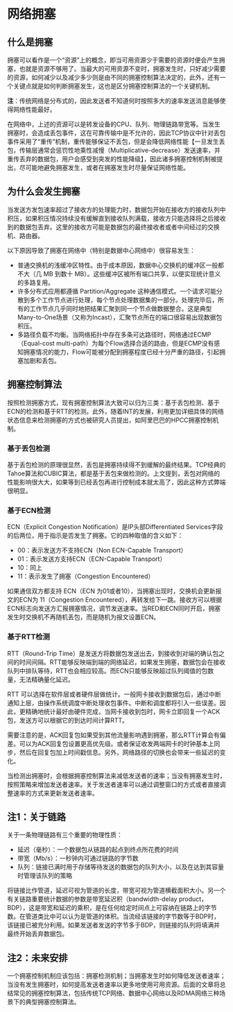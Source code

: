 # 网络拥塞


## 什么是拥塞

拥塞可以看作是一个“资源”上的概念，即当可用资源少于需要的资源时便会产生拥塞，也就是资源不够用了。当最大的可用资源不变时，拥塞发生时，只好减少需要的资源，如何减少以及减少多少则是由不同的拥塞控制算法决定的，此外，还有一个关键点就是如何判断拥塞发生，这也是区分拥塞控制算法的一个关键机制。

**注**：传统网络是分布式的，因此发送者不知道何时按照多大的速率发送消息能够使得网络性能最好。

在网络中，上述的资源可以是转发设备的CPU、队列、物理链路带宽等。当发生拥塞时，会造成丢包事件，这在可靠传输中是不允许的，因此TCP协议中针对丢包事件采用了“重传”机制，重传能够保证不丢包，但是会降低网络性能【一旦发生丢包，传输层通常会惩罚性地乘性减慢（Multiplicative-decrease）发送速率，并重传丢弃的数据包，用户会感受到突发的性能降级】，因此诸多拥塞控制机制被提出，尽可能地避免拥塞发生，或者在拥塞发生时尽量保证网络性能。


## 为什么会发生拥塞

当发送方发包速率超过了接收方的处理能力时，数据包开始在接收方的接收队列中积压，如果积压情况持续没有缓解直到接收队列满载，接收方只能选择将之后接收到的数据包丢弃。这里的接收方可能是数据包的最终接收者或者中间经过的交换机、路由器。

以下原因导致了拥塞在网络中（特别是数据中心网络中）很容易发生：

* 普通交换机的浅缓冲区特性。由于成本原因，数据中心交换机的缓冲区一般都不大（几 MB 到数十 MB）。这些缓冲区被所有端口共享，以便实现统计意义的多路复用。
* 许多分布式应用都遵循 Partition/Aggregate 这种通信模式。一个请求可能分散到多个工作节点进行处理，每个节点处理数据集的一部分。处理完毕后，所有的工作节点几乎同时地把结果汇聚到同一个节点做数据整合。这是典型Many-to-One场景（又称为Incast），汇聚节点所在的端口很容易出现数据包积压。
* 多路径负载不均衡。当网络拓扑中存在多条可达路径时，网络通过ECMP（Equal-cost multi-path）为每个Flow选择合适的路由，但是ECMP没有感知拥塞情况的能力，Flow可能被分配到拥塞程度已经十分严重的路径，引起拥塞加剧和丢包。


## 拥塞控制算法

按照检测拥塞方式，现有拥塞控制算法大致可以归为三类：基于丢包检测、基于ECN的检测和基于RTT的检测。此外，随着INT的发展，利用更加详细具体的网络状态信息来检测拥塞的方式也被研究人员提出，如阿里巴巴的HPCC拥塞控制机制。

### 基于丢包检测

基于丢包检测的原理很显然，丢包是拥塞持续得不到缓解的最终结果。TCP经典的Tahoe算法和CUBIC算法，都是基于丢包来做检测的。上文提到，丢包对网络的性能影响很大大，如果等到已经丢包再进行控制成本就太高了，因此这种方式弊端很明显。

### 基于ECN检测

ECN（Explicit Congestion Notification）是IP头部Differentiated Services字段的后两位，用于指示是否发生了拥塞。它的四种取值的含义如下：

* 00：表示发送方不支持ECN（Non ECN-Capable Transport）
* 01：表示发送方支持ECN（ECN-Capable Transport）
* 10：同上
* 11：表示发生了拥塞（Congestion Encountered）

如果通信双方都支持 ECN（ECN 为01或者10），当拥塞出现时，交换机会更新报文的ECN为 11（Congestion Encountered），再转发给下一跳。接收方可以根据ECN标志向发送方汇报拥塞情况，调节发送速率。当RED和ECN同时开启，拥塞发生时交换机不再随机丢包，而是随机为报文设置ECN。


### 基于RTT检测

RTT（Round-Trip Time）是发送方将数据包发送出去，到接收到对端的确认包之间的时间间隔。RTT能够反映端到端的网络延迟，如果发生拥塞，数据包会在接收队列中排队等待，RTT也会相应较高。而ECN只能够反映超过队列阈值的包数量，无法精确量化延迟。

RTT 可以选择在软件层或者硬件层做统计。一般网卡接收到数据包后，通过中断通知上层，由操作系统调度中断处理收包事件。中断和调度都将引入一些误差。因此，更精确地统计最好由硬件完成，当网卡接收到包时，网卡立即回复一个ACK包，发送方可以根据它的到达时间计算RTT。

需要注意的是，ACK回复包如果受到其他流量影响遇到拥塞，那么RTT计算会有偏差。可以为ACK回复包设置更高优先级。或者保证收发两端网卡的时钟基本上同步，然后在回复包加上时间戳信息。另外，网络路径的切换也会带来一些延迟的变化。


当检测出拥塞时，会根据拥塞控制算法来减低发送者的速率；当没有拥塞发生时，按照策略来增加发送者速率。关于发送者速率可以通过调整窗口的方式或者直接调整速率的方式来更新发送者速率。


## 注1：关于链路

关于一条物理链路有三个重要的物理性质：

* 延迟（毫秒）：一个数据包从链路的起点到终点所花费的时间
* 带宽（Mb/s）：一秒钟内可通过链路的字节数
* 队列：链接已满时用于存储等待发送的数据包的队列大小，以及在达到其容量时管理该队列的策略

将链接比作管道，延迟可视为管道的长度，带宽可视为管道横截面积大小。另一个有关链路重要统计数据的参数是带宽延迟积（bandwidth-delay product，BDP），这是带宽和延迟的乘积，是在任何给定时间点上可容纳在链路上的字节数。在管道类比中可以认为是管道的体积。当流经该链接的字节数等于BDP时，该链接已被充分利用。如果发送者发送的字节多于BDP，则链接的队列将填满并最终开始丢弃数据包。

## 注2：未来安排

一个拥塞控制机制应该包括：拥塞检测机制；当拥塞发生时如何降低发送者速率；当没有发生拥塞时，如何提高发送者速率以更多地使用可用资源。后面的文章将总结常见的拥塞控制算法，包括传统TCP网络、数据中心网络以及RDMA网络三种场景下的典型拥塞控制算法。



